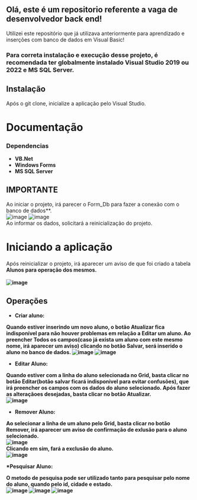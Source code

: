 <h2>Olá, este é um repositorio referente a vaga de desenvolvedor back end!</h2>
Utilizei este repositório que já utilizava anteriormente para aprendizado e inserções com banco de dados em Visual Basic!

### Para correta instalação e execução desse projeto, é recomendada ter globalmente instalado Visual Studio 2019 ou 2022 e MS SQL Server.

## Instalação
Após o git clone, inicialize a aplicação pelo Visual Studio.

# Documentação

<h3>Dependencias</h3>

* **VB.Net**
* **Windows Forms**
* **MS SQL Server**


## IMPORTANTE
Ao iniciar o projeto, irá parecer o Form_Db para fazer a conexão com o banco de dados**.<br>
![image](https://user-images.githubusercontent.com/100442318/202713656-4fcc9b1d-d16e-44b1-8a7c-7d65f9b71eb5.png)
![image](https://user-images.githubusercontent.com/100442318/202713683-33908cb0-0362-4d18-871f-9b51e8ec597e.png)
<br/>
Ao informar os dados, solicitará a reinicialização do projeto.<br/>

# Iniciando a aplicação

Após reinicializar o projeto, irá aparecer um aviso de que foi criado a tabela <b>Alunos<b/> para operação dos mesmos.<br/>
 <br/>
 ![image](https://user-images.githubusercontent.com/100442318/202714379-4d2b0edc-200b-4e7b-ab88-528a1a5d8252.png)


## Operações
 
  * Criar aluno:
  
  **Quando estiver inserindo um novo aluno, o botão Atualizar fica indisponível para não houver problemas em relação a Editar um aluno. Ao preencher <b>Todos<b/> os campos(caso já exista um aluno com este mesmo nome, irá aparecer um aviso) clicando no botão Salvar, será inserido o aluno no banco de dados.**
![image](https://user-images.githubusercontent.com/100442318/202715224-9b0e29b6-17dd-4370-8e88-a385732c65ea.png)
![image](https://user-images.githubusercontent.com/100442318/202715092-bcc32f3e-4c50-4db9-b086-824aa7586606.png)
<br>
  
  * Editar Aluno:
 
  Quando estiver com a linha do aluno selecionada no Grid, basta clicar no botão Editar(botão salvar ficará indisponivel para evitar confusões), que irá preencher os campos com os dados do aluno selecionado. Após fazer as alteraçãoes desejadas, basta clicar no botão Atualizar. <br/>
 ![image](https://user-images.githubusercontent.com/100442318/202717944-f8ab50ec-7ada-4c97-a217-795d1419cbc2.png)<br/>
 
 * Remover Aluno:

 Ao selecionar a linha de um aluno pelo Grid, basta clicar no botão Remover, irá aparecer um aviso de confirmação de exlusão para o aluno selecionado. <br/>
 ![image](https://user-images.githubusercontent.com/100442318/202724597-947a0f15-121f-4963-b69d-4af89b333c83.png)<br/>
 Clicando em sim, fará a exclusão do aluno.<br/>
 ![image](https://user-images.githubusercontent.com/100442318/202725101-3327447e-561b-4242-a772-c9643f5e1471.png)<br/>
 
 *Pesquisar Aluno:
 
 O metodo de pesquisa pode ser utilizado tanto para pesquisar pelo nome do aluno, quando pelo id, cidade e estado.<br/>
 ![image](https://user-images.githubusercontent.com/100442318/202768884-56fbfd0c-9621-4999-9dcf-68f9658e784e.png)
 ![image](https://user-images.githubusercontent.com/100442318/202768909-647cc276-6763-43fd-b59a-a9fd93e87527.png)
 ![image](https://user-images.githubusercontent.com/100442318/202768923-709d71fb-7e11-4ed1-9c4c-007c97966db5.png)


